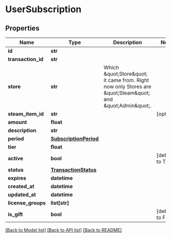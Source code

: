 # UserSubscription


## Properties
Name | Type | Description | Notes
------------ | ------------- | ------------- | -------------
**id** | **str** |  | 
**transaction_id** | **str** |  | 
**store** | **str** | Which \&quot;Store\&quot; it came from. Right now only Stores are \&quot;Steam\&quot; and \&quot;Admin\&quot;. | 
**steam_item_id** | **str** |  | [optional] 
**amount** | **float** |  | 
**description** | **str** |  | 
**period** | [**SubscriptionPeriod**](SubscriptionPeriod.md) |  | 
**tier** | **float** |  | 
**active** | **bool** |  | [default to True]
**status** | [**TransactionStatus**](TransactionStatus.md) |  | 
**expires** | **datetime** |  | 
**created_at** | **datetime** |  | 
**updated_at** | **datetime** |  | 
**license_groups** | **list[str]** |  | 
**is_gift** | **bool** |  | [default to False]

[[Back to Model list]](../README.md#documentation-for-models) [[Back to API list]](../README.md#documentation-for-api-endpoints) [[Back to README]](../README.md)


